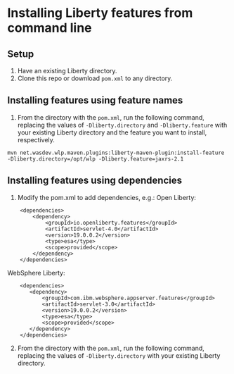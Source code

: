 # Installing Liberty features from command line

## Setup
1. Have an existing Liberty directory.
1. Clone this repo or download `pom.xml` to any directory.

## Installing features using feature names
1. From the directory with the `pom.xml`, run the following command, replacing the values of `-Dliberty.directory` and `-Dliberty.feature` with your existing Liberty directory and the feature you want to install, respectively.
```
mvn net.wasdev.wlp.maven.plugins:liberty-maven-plugin:install-feature -Dliberty.directory=/opt/wlp -Dliberty.feature=jaxrs-2.1
```

## Installing features using dependencies
1. Modify the pom.xml to add dependencies, e.g.:
Open Liberty:
```
    <dependencies>
        <dependency>
            <groupId>io.openliberty.features</groupId>
            <artifactId>servlet-4.0</artifactId>
            <version>19.0.0.2</version>
            <type>esa</type>
            <scope>provided</scope>
        </dependency>   
    </dependencies>
```
WebSphere Liberty:
``` 
    <dependencies>
       <dependency>
           <groupId>com.ibm.websphere.appserver.features</groupId>
           <artifactId>servlet-3.0</artifactId>
           <version>19.0.0.2</version>
           <type>esa</type>
           <scope>provided</scope>
       </dependency>
    </dependencies>
```
2. From the directory with the `pom.xml`, run the following command, replacing the values of `-Dliberty.directory` with your existing Liberty directory.
